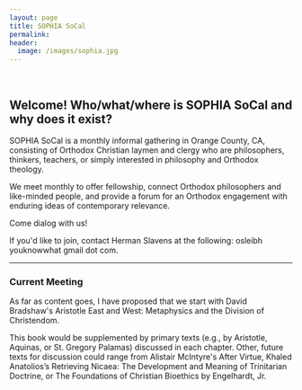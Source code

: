 ```yaml
---
layout: page
title: SOPHIA SoCal
permalink: 
header:
  image: /images/sophia.jpg
---
```

<br>


## Welcome! Who/what/where is SOPHIA SoCal and why does it exist?

SOPHIA SoCal is a monthly informal gathering in Orange County, CA, consisting of Orthodox Christian laymen and clergy who are  philosophers, thinkers, teachers, or simply interested in philosophy and Orthodox theology.

We meet monthly to offer fellowship, connect Orthodox philosophers and like-minded people, and provide a forum for an Orthodox engagement with enduring ideas of contemporary relevance.  

Come dialog with us! 

If you'd like to join, contact Herman Slavens at the following:  osleibh youknowwhat gmail dot com.


---

### Current Meeting

As far as content goes, I have proposed that we start with David Bradshaw's Aristotle East and West: Metaphysics and the Division of Christendom. 

This book would be supplemented by primary texts (e.g., by Aristotle, Aquinas, or St. Gregory Palamas) discussed in each chapter. Other, future texts for discussion could range from Alistair McIntyre's After Virtue, Khaled Anatolios’s Retrieving Nicaea: The Development and Meaning of Trinitarian Doctrine, or The Foundations of Christian Bioethics by Engelhardt, Jr. 